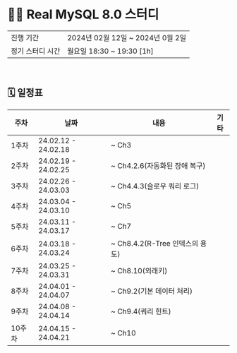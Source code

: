 # 🧑‍💻 Real MySQL 8.0 스터디
<table>
  <tr>
    <td>진행 기간</td>
    <td>2024년 02월 12일 ~ 2024년 0월 2일 </td>
  </tr>
  <tr>
    <td>정기 스터디 시간</td>
    <td>월요일 18:30 ~ 19:30 [1h] </a></td>
  </tr>
</table>

<br />

## 🗓 일정표

| 주차 | 날짜 | 내용 | 기타 |
| --- | --- | ------------- | --- |
| 1주차 | 24.02.12 - 24.02.18 | ~ Ch3 | |
| 2주차 | 24.02.19 - 24.02.25 | ~ Ch4.2.6(자동화된 장애 복구) | |
| 3주차 | 24.02.26 - 24.03.03 | ~ Ch4.4.3(슬로우 쿼리 로그) | |
| 4주차 | 24.03.04 - 24.03.10 | ~ Ch5 | |
| 5주차 | 24.03.11 - 24.03.17 | ~ Ch7 | |
| 6주차 | 24.03.18 - 24.03.24 | ~ Ch8.4.2(R-Tree 인덱스의 용도) | |
| 7주차 | 24.03.25 - 24.03.31 | ~ Ch8.10(외래키) | |
| 8주차 | 24.04.01 - 24.04.07 | ~ Ch9.2(기본 데이터 처리) | |
| 9주차 | 24.04.08 - 24.04.14 | ~ Ch9.4(쿼리 힌트) | |
| 10주차 | 24.04.15 - 24.04.21 | ~ Ch10 | |
